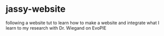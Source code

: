 # jassy-website
following a website tut to learn how to make a website and integrate what I learn to my research with Dr. Wiegand on EvoPIE

